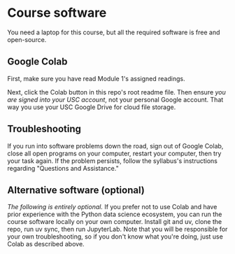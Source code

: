 # Course software

You need a laptop for this course, but all the required software is free and open-source.

## Google Colab

First, make sure you have read Module 1's assigned readings.

Next, click the Colab button in this repo's root readme file. Then ensure *you are signed into your USC account*, not your personal Google account. That way you use your USC Google Drive for cloud file storage.

## Troubleshooting

If you run into software problems down the road, sign out of Google Colab, close all open programs on your computer, restart your computer, then try your task again. If the problem persists, follow the syllabus's instructions regarding "Questions and Assistance."

## Alternative software (optional)

*The following is entirely optional.* If you prefer not to use Colab and have prior experience with the Python data science ecosystem, you can run the course software locally on your own computer. Install git and uv, clone the repo, run uv sync, then run JupyterLab. Note that you will be responsible for your own troubleshooting, so if you don't know what you're doing, just use Colab as described above.
